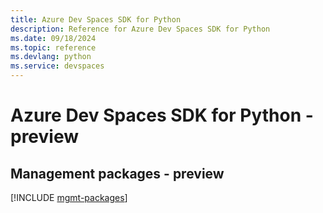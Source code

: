 ```yaml
---
title: Azure Dev Spaces SDK for Python
description: Reference for Azure Dev Spaces SDK for Python
ms.date: 09/18/2024
ms.topic: reference
ms.devlang: python
ms.service: devspaces
---
```

# Azure Dev Spaces SDK for Python - preview

## Management packages - preview
[!INCLUDE [mgmt-packages](dev-spaces-mgmt-index.md)]